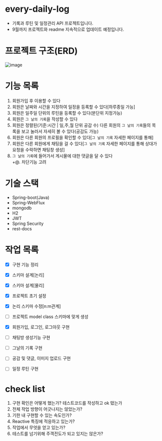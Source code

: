 # every-daily-log 

- 기록과 루틴 및 일정관리 API 프로젝트입니다.
- 9월까지 프로젝트와 readme 지속적으로 업데이트 예정입니다.
  
# 프로젝트 구조(ERD) <br>
![image](https://github.com/user-attachments/assets/cdd90f74-b2ac-4040-ae76-6b69ae91c8b3)



# 기능 목록
01. 회원가입 후 이용할 수 있다
02. 회원은 날짜와 시간을 지정하여 일정을 등록할 수 있다[하루종일 가능]
03. 회원은 일주일 단위의 루틴을 등록할 수 있다(분단위 지정가능)
04. 회원은 `그 날의 기록`을 작성할 수 있다
05. 회원은 정렬된(기준:시간 | 일,주,월 단위 공감 수) 다른 회원의 `그 날의 기록`들의 목록을 보고 눌러서 자세히 볼 수 있다(공감도 가능)
06. 회원은 다른 회원의 프로필을 확인할 수 있다[`그 날의 기록` 자세한 페이지를 통해]
07. 회원은 다른 회원에게 채팅을 걸 수 있다[`그 날의 기록` 자세한 페이지를 통해 상대가 요청을 수락하면 채팅창 생성]
08. `그 날의 기록`에 들어가서 게시물에 대한 댓글을 달 수 있다<br>
+@. 차단기능 고려



# 기술 스택
- Spring-boot(Java)
- Spring-WebFlux
- mongodb
- H2
- JWT
- Spring Security
- rest-docs



# 작업 목록
- [X] 구현 기능 정리
- [X] 스키마 설계[논리]
- [X] 스키마 설계[물리]
- [X] 프로젝트 초기 설정
- [X] 논리 스키마 수정[n:m관계]
- [ ] 프로젝트 model class 스키마에 맞게 생성
- [X] 회원가입, 로그인, 로그아웃 구현
- [ ] 채팅방 생성기능 구현
- [ ] 그날의 기록 구현
- [ ] 공감 및 댓글, 이미지 업로드 구현
- [ ] 일정 루틴 구현



# check list
01. 구현 확인은 어떻게 했는가? 테스트코드를 작성하고 ok 떴는가
02. 전체 작업 방향이 어긋나지는 않았는가?
03. 기한 내 구현할 수 있는 속도인가?
04. Reactive 특징에 적응하고 있는가?
05. 작업에서 무엇을 얻고 있는가?
06. 테스트를 넘기위해 주객전도가 되고 있지는 않은가?
